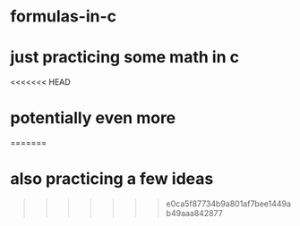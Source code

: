 # formulas-in-c

# just practicing some math in c
<<<<<<< HEAD
# potentially even more
=======
# also practicing a few ideas
>>>>>>> e0ca5f87734b9a801af7bee1449ab49aaa842877
